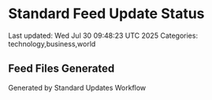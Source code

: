 # Standard Feed Update Status
Last updated: Wed Jul 30 09:48:23 UTC 2025
Categories: technology,business,world

## Feed Files Generated

Generated by Standard Updates Workflow
